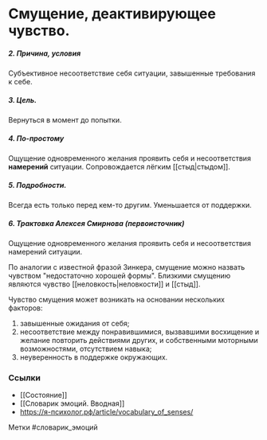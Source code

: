 #  Смущение, деактивирующее чувство.

##### 2. Причина, условия
Субъективное несоответствие себя ситуации, завышенные требования к себе.

##### 3. Цель.
Вернуться в момент до попытки.

##### 4. По-простому
Ощущение одновременного желания проявить себя и несоответствия **намерений** ситуации.
Сопровождается лёгким [[стыд|стыдом]].

##### 5. Подробности.
Всегда есть только перед кем-то другим.
Уменьшается от поддержки.

##### 6. Трактовка Алексея Смирнова (первоисточник)
Ощущение одновременного желания проявить себя и несоответствия намерений ситуации.

По аналогии с известной фразой Зинкера, смущение можно назвать чувством "недостаточно хорошей формы". Близкими смущению являются чувство [[неловкость|неловкости]] и [[стыд]]. 

Чувство смущения может возникать на основании нескольких факторов: 
1. завышенные ожидания от себя; 
2. несоответствие между понравившимися, вызвавшими восхищение и желание повторить действиями других, и собственными моторными возможностями, отсутствием навыка; 
3. неуверенность в поддержке окружающих.


### Ссылки
- [[Состояние]]
- [[Словарик эмоций. Вводная]]
- https://я-психолог.рф/article/vocabulary_of_senses/

Метки #словарик_эмоций 




